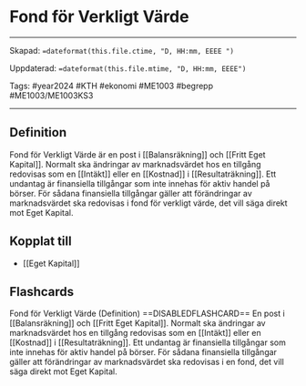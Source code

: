 # Fond för Verkligt Värde

---

Skapad: `=dateformat(this.file.ctime, "D, HH:mm, EEEE ")`

Uppdaterad: `=dateformat(this.file.mtime, "D, HH:mm, EEEE")`

Tags: #year2024 #KTH #ekonomi #ME1003 #begrepp #ME1003/ME1003KS3

---

## Definition

Fond för Verkligt Värde är en post i [[Balansräkning]] och [[Fritt Eget Kapital]]. Normalt ska ändringar av marknadsvärdet hos en tillgång redovisas som en [[Intäkt]] eller en [[Kostnad]] i [[Resultaträkning]]. Ett undantag är finansiella tillgångar som inte innehas för aktiv handel på börser. För sådana finansiella tillgångar gäller att förändringar av marknadsvärdet ska redovisas i fond för verkligt värde, det vill säga direkt mot Eget Kapital.

## Kopplat till

- [[Eget Kapital]]

## Flashcards

Fond för Verkligt Värde (Definition) ==DISABLEDFLASHCARD== En post i [[Balansräkning]] och [[Fritt Eget Kapital]]. Normalt ska ändringar av marknadsvärdet hos en tillgång redovisas som en [[Intäkt]] eller en [[Kostnad]] i [[Resultaträkning]]. Ett undantag är finansiella tillgångar som inte innehas för aktiv handel på börser. För sådana finansiella tillgångar gäller att förändringar av marknadsvärdet ska redovisas i en fond, det vill säga direkt mot Eget Kapital.
